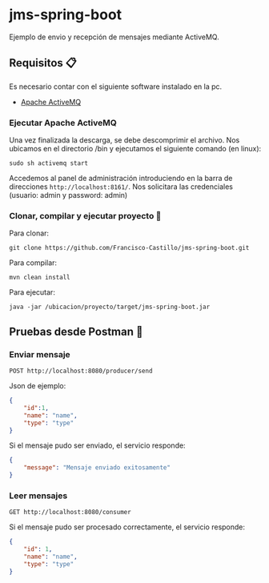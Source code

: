 # jms-spring-boot

Ejemplo de envio y recepción de mensajes mediante ActiveMQ.

## Requisitos :clipboard:

Es necesario contar con el siguiente software instalado en la pc.
 * [Apache ActiveMQ](https://activemq.apache.org/components/classic/download/)

### Ejecutar Apache ActiveMQ

Una vez finalizada la descarga, se debe descomprimir el archivo. Nos ubicamos en el directorio /bin y ejecutamos el siguiente comando (en linux):

```
sudo sh activemq start
```
Accedemos al panel de administración introduciendo en la barra de direcciones ```http://localhost:8161/```. Nos solicitara las credenciales (usuario: admin y password: admin)

### Clonar, compilar y ejecutar proyecto :wrench:

Para clonar:

```git clone https://github.com/Francisco-Castillo/jms-spring-boot.git```

Para compilar:

```mvn clean install```

Para ejecutar:

``` 
java -jar /ubicacion/proyecto/target/jms-spring-boot.jar
```

## Pruebas desde Postman :rocket:

### Enviar mensaje
```
POST http://localhost:8080/producer/send
```
Json de ejemplo:

```json
{
    "id":1,
    "name": "name",
    "type": "type"
}
```
Si el mensaje pudo ser enviado, el servicio responde:

```json
{
    "message": "Mensaje enviado exitosamente"
}
```
### Leer mensajes

```
GET http://localhost:8080/consumer
```
Si el mensaje pudo ser procesado correctamente, el servicio responde:

```json
{
    "id": 1,
    "name": "name",
    "type": "type"
}
```
